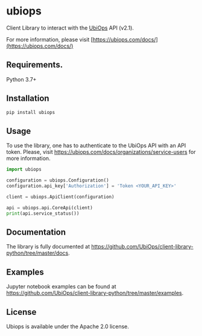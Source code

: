 # ubiops
Client Library to interact with the [UbiOps](https://ubiops.com) API (v2.1).

For more information, please visit [https://ubiops.com/docs/](https://ubiops.com/docs/)

## Requirements.

Python 3.7+

## Installation

```sh
pip install ubiops
```

## Usage
To use the library, one has to authenticate to the UbiOps API with an API token.
Please, visit https://ubiops.com/docs/organizations/service-users for more information.

```python
import ubiops

configuration = ubiops.Configuration()
configuration.api_key['Authorization'] = 'Token <YOUR_API_KEY>'

client = ubiops.ApiClient(configuration)

api = ubiops.api.CoreApi(client)
print(api.service_status())
```

## Documentation
The library is fully documented at https://github.com/UbiOps/client-library-python/tree/master/docs.


## Examples
Jupyter notebook examples can be found at https://github.com/UbiOps/client-library-python/tree/master/examples.

## License
Ubiops is available under the Apache 2.0 license.
